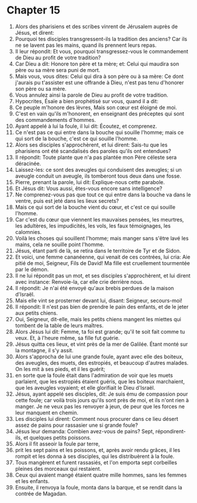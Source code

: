 # Chapter 15

1. Alors des pharisiens et des scribes vinrent de Jérusalem auprès de Jésus, et dirent:
2. Pourquoi tes disciples transgressent-ils la tradition des anciens? Car ils ne se lavent pas les mains, quand ils prennent leurs repas.
3. Il leur répondit: Et vous, pourquoi transgressez-vous le commandement de Dieu au profit de votre tradition?
4. Car Dieu a dit: Honore ton père et ta mère; et: Celui qui maudira son père ou sa mère sera puni de mort.
5. Mais vous, vous dites: Celui qui dira à son père ou à sa mère: Ce dont j'aurais pu t'assister est une offrande à Dieu, n'est pas tenu d'honorer son père ou sa mère.
6. Vous annulez ainsi la parole de Dieu au profit de votre tradition.
7. Hypocrites, Ésaïe a bien prophétisé sur vous, quand il a dit:
8. Ce peuple m'honore des lèvres, Mais son cœur est éloigné de moi.
9. C'est en vain qu'ils m'honorent, en enseignant des préceptes qui sont des commandements d'hommes.
10. Ayant appelé à lui la foule, il lui dit: Écoutez, et comprenez.
11. Ce n'est pas ce qui entre dans la bouche qui souille l'homme; mais ce qui sort de la bouche, c'est ce qui souille l'homme.
12. Alors ses disciples s'approchèrent, et lui dirent: Sais-tu que les pharisiens ont été scandalisés des paroles qu'ils ont entendues?
13. Il répondit: Toute plante que n'a pas plantée mon Père céleste sera déracinée.
14. Laissez-les: ce sont des aveugles qui conduisent des aveugles; si un aveugle conduit un aveugle, ils tomberont tous deux dans une fosse.
15. Pierre, prenant la parole, lui dit: Explique-nous cette parabole.
16. Et Jésus dit: Vous aussi, êtes-vous encore sans intelligence?
17. Ne comprenez-vous pas que tout ce qui entre dans la bouche va dans le ventre, puis est jeté dans les lieux secrets?
18. Mais ce qui sort de la bouche vient du cœur, et c'est ce qui souille l'homme.
19. Car c'est du cœur que viennent les mauvaises pensées, les meurtres, les adultères, les impudicités, les vols, les faux témoignages, les calomnies.
20. Voilà les choses qui souillent l'homme; mais manger sans s'être lavé les mains, cela ne souille point l'homme.
21. Jésus, étant parti de là, se retira dans le territoire de Tyr et de Sidon.
22. Et voici, une femme cananéenne, qui venait de ces contrées, lui cria: Aie pitié de moi, Seigneur, Fils de David! Ma fille est cruellement tourmentée par le démon.
23. Il ne lui répondit pas un mot, et ses disciples s'approchèrent, et lui dirent avec instance: Renvoie-la, car elle crie derrière nous.
24. Il répondit: Je n'ai été envoyé qu'aux brebis perdues de la maison d'Israël.
25. Mais elle vint se prosterner devant lui, disant: Seigneur, secours-moi!
26. Il répondit: Il n'est pas bien de prendre le pain des enfants, et de le jeter aux petits chiens.
27. Oui, Seigneur, dit-elle, mais les petits chiens mangent les miettes qui tombent de la table de leurs maîtres.
28. Alors Jésus lui dit: Femme, ta foi est grande; qu'il te soit fait comme tu veux. Et, à l'heure même, sa fille fut guérie.
29. Jésus quitta ces lieux, et vint près de la mer de Galilée. Étant monté sur la montagne, il s'y assit.
30. Alors s'approcha de lui une grande foule, ayant avec elle des boiteux, des aveugles, des muets, des estropiés, et beaucoup d'autres malades. On les mit à ses pieds, et il les guérit;
31. en sorte que la foule était dans l'admiration de voir que les muets parlaient, que les estropiés étaient guéris, que les boiteux marchaient, que les aveugles voyaient; et elle glorifiait le Dieu d'Israël.
32. Jésus, ayant appelé ses disciples, dit: Je suis ému de compassion pour cette foule; car voilà trois jours qu'ils sont près de moi, et ils n'ont rien à manger. Je ne veux pas les renvoyer à jeun, de peur que les forces ne leur manquent en chemin.
33. Les disciples lui dirent: Comment nous procurer dans ce lieu désert assez de pains pour rassasier une si grande foule?
34. Jésus leur demanda: Combien avez-vous de pains? Sept, répondirent-ils, et quelques petits poissons.
35. Alors il fit asseoir la foule par terre,
36. prit les sept pains et les poissons, et, après avoir rendu grâces, il les rompit et les donna à ses disciples, qui les distribuèrent à la foule.
37. Tous mangèrent et furent rassasiés, et l'on emporta sept corbeilles pleines des morceaux qui restaient.
38. Ceux qui avaient mangé étaient quatre mille hommes, sans les femmes et les enfants.
39. Ensuite, il renvoya la foule, monta dans la barque, et se rendit dans la contrée de Magadan.

